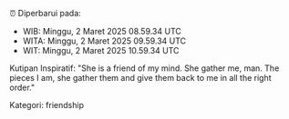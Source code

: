 ⏰ Diperbarui pada:
- WIB: Minggu, 2 Maret 2025 08.59.34 UTC
- WITA: Minggu, 2 Maret 2025 09.59.34 UTC
- WIT: Minggu, 2 Maret 2025 10.59.34 UTC

Kutipan Inspiratif:
"She is a friend of my mind. She gather me, man. The pieces I am, she gather them and give them back to me in all the right order."


Kategori: friendship

